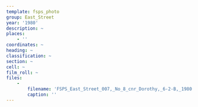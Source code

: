 ```yaml
---
template: fsps_photo
group: East_Street
year: '1980'
description: ~
places:
    - ''
coordinates: ~
heading: ~
classification: ~
section: ~
cell: ~
film_roll: ~
files:
    -
        filename: 'FSPS_East_Street_007,_No_8_cnr_Dorothy,_6-2-B,_1980.png'
        caption: ''
---
```


